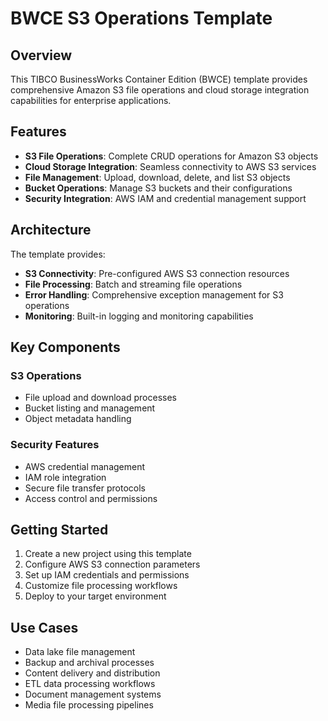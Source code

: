 # BWCE S3 Operations Template

## Overview

This TIBCO BusinessWorks Container Edition (BWCE) template provides comprehensive Amazon S3 file operations and cloud storage integration capabilities for enterprise applications.

## Features

- **S3 File Operations**: Complete CRUD operations for Amazon S3 objects
- **Cloud Storage Integration**: Seamless connectivity to AWS S3 services
- **File Management**: Upload, download, delete, and list S3 objects
- **Bucket Operations**: Manage S3 buckets and their configurations
- **Security Integration**: AWS IAM and credential management support

## Architecture

The template provides:

- **S3 Connectivity**: Pre-configured AWS S3 connection resources
- **File Processing**: Batch and streaming file operations
- **Error Handling**: Comprehensive exception management for S3 operations
- **Monitoring**: Built-in logging and monitoring capabilities

## Key Components

### S3 Operations
- File upload and download processes
- Bucket listing and management
- Object metadata handling

### Security Features
- AWS credential management
- IAM role integration
- Secure file transfer protocols
- Access control and permissions

## Getting Started

1. Create a new project using this template
2. Configure AWS S3 connection parameters
3. Set up IAM credentials and permissions
4. Customize file processing workflows
5. Deploy to your target environment

## Use Cases

- Data lake file management
- Backup and archival processes
- Content delivery and distribution
- ETL data processing workflows
- Document management systems
- Media file processing pipelines
